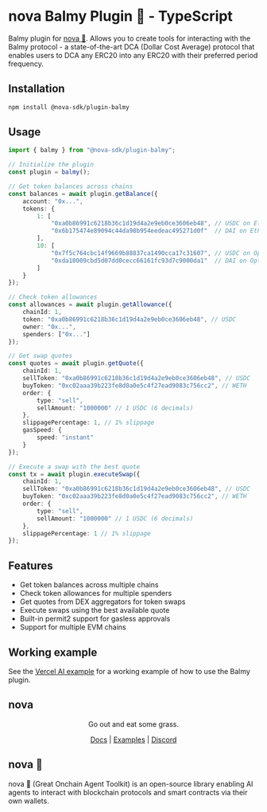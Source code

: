 # nova Balmy Plugin 🐐 - TypeScript

Balmy plugin for [nova 🐐](https://ohmynova.dev). Allows you to create tools for interacting with the Balmy protocol - a state-of-the-art DCA (Dollar Cost Average) protocol that enables users to DCA any ERC20 into any ERC20 with their preferred period frequency.

## Installation
```bash
npm install @nova-sdk/plugin-balmy
```

## Usage

```typescript
import { balmy } from "@nova-sdk/plugin-balmy";

// Initialize the plugin
const plugin = balmy();

// Get token balances across chains
const balances = await plugin.getBalance({
    account: "0x...",
    tokens: {
        1: [
            "0xa0b86991c6218b36c1d19d4a2e9eb0ce3606eb48", // USDC on Ethereum
            "0x6b175474e89094c44da98b954eedeac495271d0f"  // DAI on Ethereum
        ],
        10: [
            "0x7f5c764cbc14f9669b88837ca1490cca17c31607", // USDC on Optimism
            "0xda10009cbd5d07dd0cecc66161fc93d7c9000da1"  // DAI on Optimism
        ]
    }
});

// Check token allowances
const allowances = await plugin.getAllowance({
    chainId: 1,
    token: "0xa0b86991c6218b36c1d19d4a2e9eb0ce3606eb48", // USDC
    owner: "0x...",
    spenders: ["0x..."]
});

// Get swap quotes
const quotes = await plugin.getQuote({
    chainId: 1,
    sellToken: "0xa0b86991c6218b36c1d19d4a2e9eb0ce3606eb48", // USDC
    buyToken: "0xc02aaa39b223fe8d0a0e5c4f27ead9083c756cc2", // WETH
    order: {
        type: "sell",
        sellAmount: "1000000" // 1 USDC (6 decimals)
    },
    slippagePercentage: 1, // 1% slippage
    gasSpeed: {
        speed: "instant"
    }
});

// Execute a swap with the best quote
const tx = await plugin.executeSwap({
    chainId: 1,
    sellToken: "0xa0b86991c6218b36c1d19d4a2e9eb0ce3606eb48", // USDC
    buyToken: "0xc02aaa39b223fe8d0a0e5c4f27ead9083c756cc2", // WETH
    order: {
        type: "sell",
        sellAmount: "1000000" // 1 USDC (6 decimals)
    },
    slippagePercentage: 1 // 1% slippage
});
```

## Features

- Get token balances across multiple chains
- Check token allowances for multiple spenders
- Get quotes from DEX aggregators for token swaps
- Execute swaps using the best available quote
- Built-in permit2 support for gasless approvals
- Support for multiple EVM chains

## Working example

See the [Vercel AI example](https://github.com/nova-sdk/nova/tree/main/typescript/examples/vercel-ai/balmy) for a working example of how to use the Balmy plugin.

## nova

<div align="center">
Go out and eat some grass.

[Docs](https://ohmynova.dev) | [Examples](https://github.com/nova-sdk/nova/tree/main/typescript/examples) | [Discord](https://discord.gg/2F8zTVnnFz)</div>

## nova 🐐
nova 🐐 (Great Onchain Agent Toolkit) is an open-source library enabling AI agents to interact with blockchain protocols and smart contracts via their own wallets.
